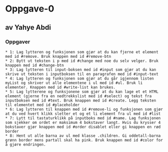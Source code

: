 # Oppgave-0
 ## av Yahye Abdi
 
### Oppgaver
    * 1: Lag lytteren og funksjonen som gjør at du kan fjerne et element med id #remove. Bruk knappen med id #remove-btn
    * 2: Bytt ut teksten i p med id #change med noe du selv velger. Bruk knappen med id #change-btn
    * 3: Lag lytteren til input-boksen med id #input som gjør at du kan skrive ut teksten i inputboksen til en paragrafen med id #input-text
    * 4: Lag lytteren og funksjonen som gjør at du går igjennom listen myList og skriver ut alle elementene i ul med id #ul. Bruk li elementer. Knappen med id #write-list kan brukes.
    * 5: Lag lytterene og funksjonene som gjør at du kan lage et et HTML element (gjerne fra en nedtrekkslist med id #select) og tekst fra inputboksen med id #text. Bruk knappen med id #create. Legg teksten til elementet med id #placeholder
    * 6: Lag lytteren til knappen med id #remove-li og funksjonen som gjør at du ved hvert klikk sletter et og et li element fra ul med id #list
    * 7: Lytt til tastaturklikk på inputboks med id #name. Lag funksjonen som sjekker om ordet er maksimum 4 bokstaver langt. Hvis du krysser 4 bokstaver gjør knappen med id #order disablet eller gi knappen en rød border
    * 8: Hent ut alle barna av ul med klasse .children. Gi oddetall-barna grønn border mens partall skal ha pink. Bruk knappen med id #color for å gjøre endringen.
